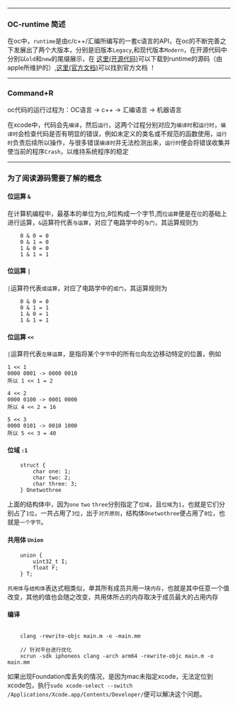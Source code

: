 
---

### OC-runtime 简述

在oc中，`runtime`是由c/c++/汇编所编写的一套c语言的API，在oc的不断完善之下发展出了两个大版本，分别是旧版本`Legacy`,和现代版本`Modern`，在开源代码中分别以`old`和`new`的尾缀展示，在 [这里(开源代码)](https://opensource.apple.com/tarballs/objc4/)可以下载到runtime的源码（由apple所维护的）,[这里(官方文档)](https://developer.apple.com/documentation/objectivec/objective-c_runtime#//apple_ref/doc/uid/TP40001418-CH1g-126286)可以找到官方文档 ！

---

### Command+R


oc代码的运行过程为：OC语言 -> c++ -> 汇编语言 -> 机器语言 

在xcode中，代码会先`编译`，然后`运行`，这两个过程分别对应为`编译时`和`运行时`，`编译时`会检查代码是否有明显的错误，例如未定义的类名或不规范的函数使用，`运行时`负责后续所以操作，与很多错误`编译时`并无法检测出来，`运行时`便会将错误收集并使当前的程序`Crash`，以维持系统程序的稳定

---

### 为了阅读源码需要了解的概念

#### 位运算 `&`

在计算机编程中，最基本的单位为`位`,8位构成一个字节,而`位运算`便是在`位`的基础上进行运算，`&`运算符代表`与运算`，对应了电路学中的`与门`，其运算规则为
```
    0 & 0 = 0
    0 & 1 = 0
    1 & 0 = 0
    1 & 1 = 1
```

#### 位运算 `|`
`|`运算符代表`或运算`，对应了电路学中的`或门`，其运算规则为
```
    0 & 0 = 0
    0 & 1 = 1
    1 & 0 = 1
    1 & 1 = 1
```

#### 位运算 `<<`
`|`运算符代表`左移运算`，是指将某个`字节`中的所有`位`向左边移动特定的位置，例如 
```
1 << 1
0000 0001 -> 0000 0010
所以 1 << 1 = 2

4 << 2
0000 0100 -> 0001 0000
所以 4 << 2 = 16

5 << 3
0000 0101 -> 0010 1000
所以 5 << 3 = 40

```

#### 位域 `:1`
```
    struct {
        char one: 1;
        char two: 2;
        char three: 3;
    } Onetwothree
```
上面的结构体中，因为`one` `two` `three`分别指定了`位域`，且`位域`为`1`，也就是它们分别占了`1位`，一共占用了`3位`，出于`对齐原则`，结构体`Onetwothree`便占用了`8位`，也就是`一个字节`。

#### 共用体 `Union`
```
    union {
        uint32_t I;
        float F;
    } T;
```
`共用体`与`结构体`表达式相类似，单其所有成员共用一块`内存`，也就是其中任意一个值改变，其他的值也会随之改变，共用体所占的内存取决于成员最大的占用内存

#### 编译
```
    
    clang -rewrite-objc main.m -o -main.mm

    // 针对平台进行优化
    xcrun -sdk iphoneos clang -arch arm64 -rewrite-objc main.m -o main.mm
```
如果出现Foundation库丢失的情况，是因为mac未指定xcode，无法定位到xcode包，执行`sudo xcode-select --switch /Applications/Xcode.app/Contents/Developer/`便可以解决这个问题。


